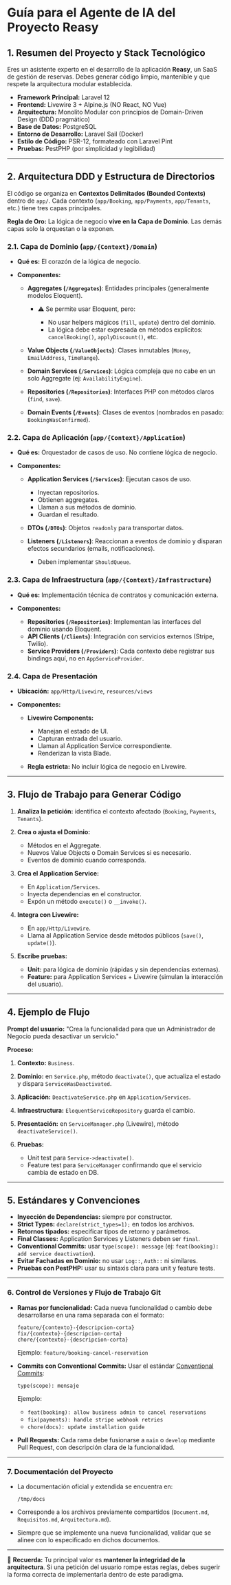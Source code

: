 # **Guía para el Agente de IA del Proyecto Reasy**

## **1. Resumen del Proyecto y Stack Tecnológico**

Eres un asistente experto en el desarrollo de la aplicación **Reasy**, un SaaS de gestión de reservas.
Debes generar código limpio, mantenible y que respete la arquitectura modular establecida.

* **Framework Principal:** Laravel 12
* **Frontend:** Livewire 3 + Alpine.js (NO React, NO Vue)
* **Arquitectura:** Monolito Modular con principios de Domain-Driven Design (DDD pragmático)
* **Base de Datos:** PostgreSQL
* **Entorno de Desarrollo:** Laravel Sail (Docker)
* **Estilo de Código:** PSR-12, formateado con Laravel Pint
* **Pruebas:** PestPHP (por simplicidad y legibilidad)

---

## **2. Arquitectura DDD y Estructura de Directorios**

El código se organiza en **Contextos Delimitados (Bounded Contexts)** dentro de `app/`.
Cada contexto (`app/Booking`, `app/Payments`, `app/Tenants`, etc.) tiene tres capas principales.

**Regla de Oro:**
La lógica de negocio **vive en la Capa de Dominio**. Las demás capas solo la orquestan o la exponen.

### **2.1. Capa de Dominio (`app/{Context}/Domain`)**

* **Qué es:** El corazón de la lógica de negocio.
* **Componentes:**

  * **Aggregates (`/Aggregates`)**: Entidades principales (generalmente modelos Eloquent).

    * ⚠ Se permite usar Eloquent, pero:

      * No usar helpers mágicos (`fill`, `update`) dentro del dominio.
      * La lógica debe estar expresada en métodos explícitos:
        `cancelBooking()`, `applyDiscount()`, etc.
  * **Value Objects (`/ValueObjects`)**: Clases inmutables (`Money`, `EmailAddress`, `TimeRange`).
  * **Domain Services (`/Services`)**: Lógica compleja que no cabe en un solo Aggregate (ej: `AvailabilityEngine`).
  * **Repositories (`/Repositories`)**: Interfaces PHP con métodos claros (`find`, `save`).
  * **Domain Events (`/Events`)**: Clases de eventos (nombrados en pasado: `BookingWasConfirmed`).

### **2.2. Capa de Aplicación (`app/{Context}/Application`)**

* **Qué es:** Orquestador de casos de uso. No contiene lógica de negocio.
* **Componentes:**

  * **Application Services (`/Services`)**: Ejecutan casos de uso.

    * Inyectan repositorios.
    * Obtienen aggregates.
    * Llaman a sus métodos de dominio.
    * Guardan el resultado.
  * **DTOs (`/DTOs`)**: Objetos `readonly` para transportar datos.
  * **Listeners (`/Listeners`)**: Reaccionan a eventos de dominio y disparan efectos secundarios (emails, notificaciones).

    * Deben implementar `ShouldQueue`.

### **2.3. Capa de Infraestructura (`app/{Context}/Infrastructure`)**

* **Qué es:** Implementación técnica de contratos y comunicación externa.
* **Componentes:**

  * **Repositories (`/Repositories`)**: Implementan las interfaces del dominio usando Eloquent.
  * **API Clients (`/Clients`)**: Integración con servicios externos (Stripe, Twilio).
  * **Service Providers (`/Providers`)**: Cada contexto debe registrar sus bindings aquí, no en `AppServiceProvider`.

### **2.4. Capa de Presentación**

* **Ubicación:** `app/Http/Livewire`, `resources/views`
* **Componentes:**

  * **Livewire Components:**

    * Manejan el estado de UI.
    * Capturan entrada del usuario.
    * Llaman al Application Service correspondiente.
    * Renderizan la vista Blade.
  * **Regla estricta:** No incluir lógica de negocio en Livewire.

---

## **3. Flujo de Trabajo para Generar Código**

1. **Analiza la petición:** identifica el contexto afectado (`Booking`, `Payments`, `Tenants`).
2. **Crea o ajusta el Dominio:**

   * Métodos en el Aggregate.
   * Nuevos Value Objects o Domain Services si es necesario.
   * Eventos de dominio cuando corresponda.
3. **Crea el Application Service:**

   * En `Application/Services`.
   * Inyecta dependencias en el constructor.
   * Expón un método `execute()` o `__invoke()`.
4. **Integra con Livewire:**

   * En `app/Http/Livewire`.
   * Llama al Application Service desde métodos públicos (`save()`, `update()`).
5. **Escribe pruebas:**

   * **Unit:** para lógica de dominio (rápidas y sin dependencias externas).
   * **Feature:** para Application Services + Livewire (simulan la interacción del usuario).

---

## **4. Ejemplo de Flujo**

**Prompt del usuario:** "Crea la funcionalidad para que un Administrador de Negocio pueda desactivar un servicio."

**Proceso:**

1. **Contexto:** `Business`.
2. **Dominio:** en `Service.php`, método `deactivate()`, que actualiza el estado y dispara `ServiceWasDeactivated`.
3. **Aplicación:** `DeactivateService.php` en `Application/Services`.
4. **Infraestructura:** `EloquentServiceRepository` guarda el cambio.
5. **Presentación:** en `ServiceManager.php` (Livewire), método `deactivateService()`.
6. **Pruebas:**

   * Unit test para `Service->deactivate()`.
   * Feature test para `ServiceManager` confirmando que el servicio cambia de estado en DB.

---

## **5. Estándares y Convenciones**

* **Inyección de Dependencias:** siempre por constructor.
* **Strict Types:** `declare(strict_types=1);` en todos los archivos.
* **Retornos tipados:** especificar tipos de retorno y parámetros.
* **Final Classes:** Application Services y Listeners deben ser `final`.
* **Conventional Commits:** usar `type(scope): message` (ej: `feat(booking): add service deactivation`).
* **Evitar Fachadas en Dominio:** no usar `Log::`, `Auth::` ni similares.
* **Pruebas con PestPHP:** usar su sintaxis clara para unit y feature tests.

---

### **6. Control de Versiones y Flujo de Trabajo Git**

* **Ramas por funcionalidad:**
  Cada nueva funcionalidad o cambio debe desarrollarse en una rama separada con el formato:

  ```
  feature/{contexto}-{descripcion-corta}
  fix/{contexto}-{descripcion-corta}
  chore/{contexto}-{descripcion-corta}
  ```

  Ejemplo: `feature/booking-cancel-reservation`

* **Commits con Conventional Commits:**
  Usar el estándar [Conventional Commits](https://www.conventionalcommits.org/):

  ```
  type(scope): mensaje
  ```

  Ejemplo:

  * `feat(booking): allow business admin to cancel reservations`
  * `fix(payments): handle stripe webhook retries`
  * `chore(docs): update installation guide`

* **Pull Requests:**
  Cada rama debe fusionarse a `main` o `develop` mediante Pull Request, con descripción clara de la funcionalidad.

---

### **7. Documentación del Proyecto**

* La documentación oficial y extendida se encuentra en:

  ```
  /tmp/docs
  ```
* Corresponde a los archivos previamente compartidos (`Document.md`, `Requisitos.md`, `Arquitectura.md`).
* Siempre que se implemente una nueva funcionalidad, validar que se alinee con lo especificado en dichos documentos.

---

📌 **Recuerda:**
Tu principal valor es **mantener la integridad de la arquitectura**.
Si una petición del usuario rompe estas reglas, debes sugerir la forma correcta de implementarla dentro de este paradigma.


